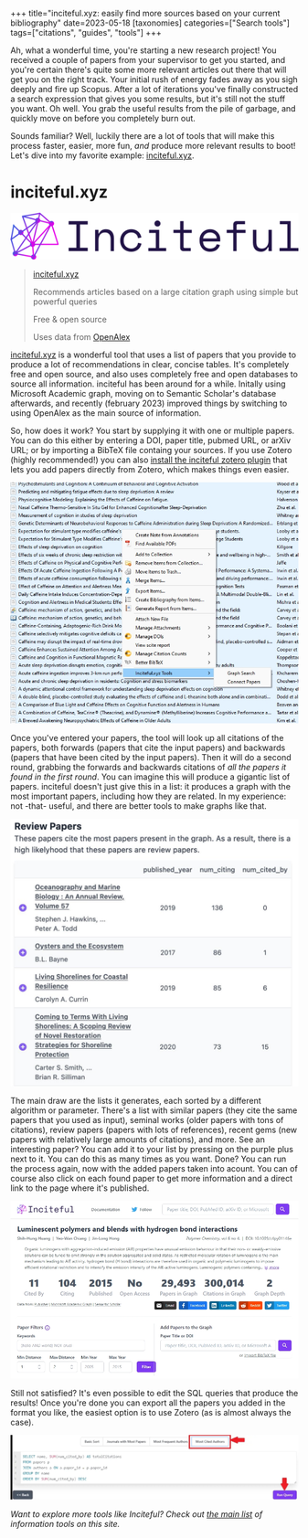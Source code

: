 +++
title="inciteful.xyz: easily find more sources based on your current bibliography" 
date=2023-05-18
[taxonomies]
categories=["Search tools"]
tags=["citations", "guides", "tools"]
+++

Ah, what a wonderful time, you're starting a new research project! You received  a couple of papers from your supervisor to get you started, and you're certain there's quite some more relevant articles out there that will get you on the right track. Your initial rush of energy fades away as you sigh deeply and fire up Scopus. After a lot of iterations you've finally constructed a search expression that gives you some  results, but it's still not the stuff you want. Oh well. You grab the useful results from the pile of garbage, and quickly move on before you completely burn out.

Sounds familiar? Well, luckily there are a lot of tools that will make this process faster, easier, more fun, *and* produce more relevant results to boot! Let's dive into my favorite example: [inciteful.xyz](https://inciteful.xyz/).

<!-- more -->
# inciteful.xyz
![inciteful logo](logo.png)

> [inciteful.xyz](https://inciteful.xyz/) 
> 
> Recommends articles based on a large citation graph using simple but powerful queries
> 
> Free & open source
> 
> Uses data from [OpenAlex](https://openalex.org/)


[inciteful.xyz](https://inciteful.xyz/) is a wonderful tool that uses a list of papers that you provide to produce a lot of recommendations in clear, concise tables. It's completely free and open source, and also uses completely free and open databases to source all information. 
inciteful has been around for a while. Initally using Microsoft Academic graph, moving on to Semantic Scholar's database afterwards, and recently (february 2023) improved things by switching to using OpenAlex as the main source of information.

So, how does it work? You start by supplying it with one or multiple papers. You can do this either by entering a DOI, paper title, pubmed URL, or arXiv URL; or by importing a BibTeX file containg your sources. If you use Zotero (highly recommended!) you can also [install the inciteful zotero plugin](https://github.com/inciteful-xyz/inciteful-zotero-plugin) that lets you add papers directly from Zotero, which makes things even easier.

![inciteful zotero](5.jpg)

Once you've entered your papers, the tool will look up all citations of the papers, both forwards (papers that cite the input papers) and backwards (papers that have been cited by the input papers). Then it will do a second round, grabbing the forwards and backwards citations of *all the papers it found in the first round*. You can imagine this will produce a gigantic list of papers. inciteful doesn't just give this in a list: it produces a graph with the most important papers, including how they are related. In my experience: not -that- useful, and there are better tools to make graphs like that. 

![inciteful search](2.jpg)

The main draw are the lists it generates, each sorted by a different algorithm or parameter. There's a list with similar papers (they cite the same papers that you used as input), seminal works (older papers with tons of citations), review papers (papers with lots of references), recent gems (new papers with relatively large amounts of citations), and more. See an interesting paper? You can add it to your list by pressing on the purple plus next to it. You can do this as many times as you want. Done? You can run the process again, now with the added papers taken into acount. You can of course also click on each found paper to get more information and a direct link to the page where it's published. 

![inciteful details](3.jpg)

Still not satisfied? It's even possible to edit the SQL queries that produce the results! Once you're done you can export all the papers you added in the format you like, the easiest option is to use Zotero (as is almost always the case).

![inciteful sql](4.jpg)

*Want to explore more tools like Inciteful? Check out [the main list](@/list/_index.md) of information tools on this site.*
